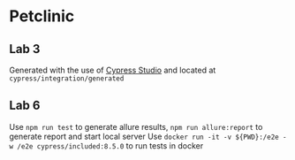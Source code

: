 # Petclinic

## Lab 3

Generated with the use of [Cypress Studio](https://docs.cypress.io/guides/core-concepts/cypress-studio) and located at `cypress/integration/generated`

## Lab 6

Use `npm run test` to generate allure results, `npm run allure:report` to generate report and start local server
Use `docker run -it -v ${PWD}:/e2e -w /e2e cypress/included:8.5.0` to run tests in docker